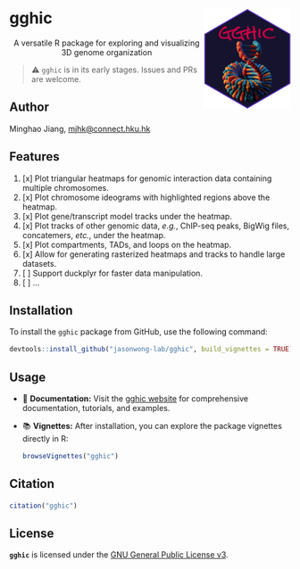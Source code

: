 <!-- markdownlint-configure-file {
  "no-inline-html": {
    "allowed_elements": [
      "p", "a", "img"
    ]
  }
} -->

# gghic <img src="https://raw.githubusercontent.com/jasonwong-lab/gghic/refs/heads/master/man/figures/logo.png" alt="gghic's logo" height="180" align="right" />

<p align="center"> A versatile R package for exploring and visualizing 3D genome organization </p>

> :warning: `gghic` is in its early stages. Issues and PRs are welcome.

## Author

Minghao Jiang, <mjhk@connect.hku.hk>

## Features

1. [x] Plot triangular heatmaps for genomic interaction data containing multiple chromosomes.
2. [x] Plot chromosome ideograms with highlighted regions above the heatmap.
3. [x] Plot gene/transcript model tracks under the heatmap.
4. [x] Plot tracks of other genomic data, *e.g.*, ChIP-seq peaks, BigWig files, concatemers, *etc.*, under the heatmap.
5. [x] Plot compartments, TADs, and loops on the heatmap.
6. [x] Allow for generating rasterized heatmaps and tracks to handle large datasets.
7. [ ] Support duckplyr for faster data manipulation.
8. [ ] ...

## Installation

To install the `gghic` package from GitHub, use the following command:

```r
devtools::install_github("jasonwong-lab/gghic", build_vignettes = TRUE)
```

## Usage

- 📖 **Documentation:**
  Visit the [gghic website](https://jasonwong-lab.github.io/gghic/) for comprehensive documentation, tutorials, and examples.

- 📚 **Vignettes:**
  After installation, you can explore the package vignettes directly in R:

  ```r
  browseVignettes("gghic")
  ```

## Citation

```r
citation("gghic")
```

## License

**`gghic`** is licensed under the [GNU General Public License v3](LICENSE.md).
